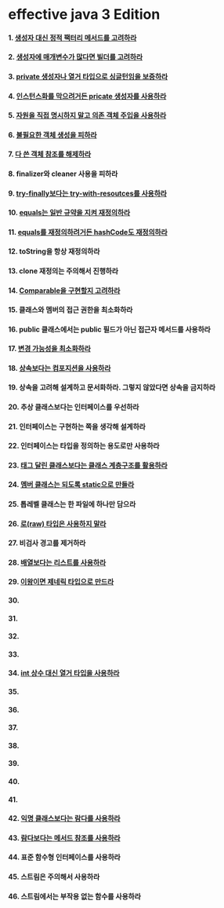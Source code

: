 # effective java 3 Edition

#### 1. [생성자 대신 정적 팩터리 메서드를 고려하라](effective-java/src/main/java/com/devyu/effectivejava/item09/Main.java)
#### 2. [생성자에 매개변수가 많다면 빌더를 고려하라](effective-java/src/main/java/com/devyu/effectivejava/item02/Main.java)
#### 3. [private 생성자나 열거 타입으로 싱글턴임을 보증하라](effective-java/src/main/java/com/devyu/effectivejava/item03/Main.java)
#### 4. [인스턴스화를 막으려거든 pricate 생성자를 사용하라](effective-java/src/main/java/com/devyu/effectivejava/item04/Main.java)
#### 5. [자원을 직접 명시하지 말고 의존 객체 주입을 사용하라](effective-java/src/main/java/com/devyu/effectivejava/item05/Main.java)
#### 6. [불필요한 객체 생성을 피하라](effective-java/src/main/java/com/devyu/effectivejava/item06/Main.java)
#### 7. [다 쓴 객체 참조를 해제하라](effective-java/src/main/java/com/devyu/effectivejava/item07/Main.java)
#### 8. finalizer와 cleaner 사용을 피하라
#### 9. [try-finally보다는 try-with-resoutces를 사용하라](effective-java/src/main/java/com/devyu/effectivejava/item09/Main.java)
#### 10. [equals는 일반 규약을 지켜 재정의하라](effective-java/src/main/java/com/devyu/effectivejava/item10/Main.java)
#### 11. [equals를 재정의하려거든 hashCode도 재정의하라](effective-java/src/main/java/com/devyu/effectivejava/item11/Main.java)
#### 12. toString을 항상 재정의하라
#### 13. clone 재정의는 주의해서 진행하라
#### 14. [Comparable을 구현할지 고려하라](effective-java/src/main/java/com/devyu/effectivejava/item14/Main.java)
#### 15. 클래스와 멤버의 접근 권한을 최소화하라
#### 16. public 클래스에서는 public 필드가 아닌 접근자 메서드를 사용하라
#### 17. [변경 가능성을 최소화하라](effective-java/src/main/java/com/devyu/effectivejava/item17/Main.java)
#### 18. [상속보다는 컴포지션을 사용하라](effective-java/src/main/java/com/devyu/effectivejava/item18/Main.java)
#### 19. 상속을 고려해 설계하고 문서화하라. 그렇지 않았다면 상속을 금지하라
#### 20. 추상 클래스보다는 인터페이스를 우선하라
#### 21. 인터페이스는 구현하는 쪽을 생각해 설계하라
#### 22. 인터페이스는 타입을 정의하는 용도로만 사용하라
#### 23. [태그 달린 클래스보다는 클래스 계층구조를 활용하라](effective-java/src/main/java/com/devyu/effectivejava/item23/Main.java)
#### 24. [멤버 클래스는 되도록 static으로 만들라](effective-java/src/main/java/com/devyu/effectivejava/item23/Main.java)
#### 25. 톱레벨 클래스는 한 파일에 하나만 담으라
#### 26. [로(raw) 타입은 사용하지 말라](effective-java/src/main/java/com/devyu/effectivejava/item26/Main.java)
#### 27. 비검사 경고를 제거하라
#### 28. [배열보다는 리스트를 사용하라](effective-java/src/main/java/com/devyu/effectivejava/item28/Main.java)
#### 29. [이왕이면 제네릭 타입으로 만드라](effective-java/src/main/java/com/devyu/effectivejava/item29/Main.java)
#### 30.
#### 31.
#### 32.
#### 33.
#### 34. [int 상수 대신 열거 타입을 사용하라](effective-java/src/main/java/com/devyu/effectivejava/item24/Main.java)
#### 35.
#### 36.
#### 37.
#### 38.
#### 39.
#### 40.
#### 41.
#### 42. [익명 클래스보다는 람다를 사용하라](effective-java/src/main/java/com/devyu/effectivejava/item42/Main.java)
#### 43. [람다보다는 메서드 참조를 사용하라](effective-java/src/main/java/com/devyu/effectivejava/item43/Main.java)
#### 44. 표준 함수형 인터페이스를 사용하라
#### 45. 스트림은 주의해서 사용하라
#### 46. 스트림에서는 부작용 없는 함수를 사용하라